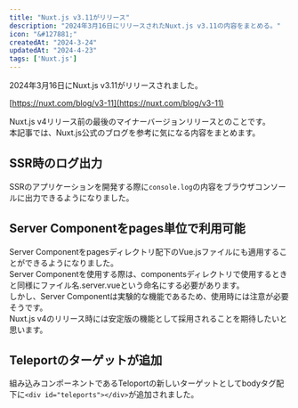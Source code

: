 ```yaml
---
title: "Nuxt.js v3.11がリリース"
description: "2024年3月16日にリリースされたNuxt.js v3.11の内容をまとめる。"
icon: "&#127881;"
createdAt: "2024-3-24"
updatedAt: "2024-4-23"
tags: ['Nuxt.js']
---
```


2024年3月16日にNuxt.js v3.11がリリースされました。  

[https://nuxt.com/blog/v3-11](https://nuxt.com/blog/v3-11) 

Nuxt.js v4リリース前の最後のマイナーバージョンリリースとのことです。  
本記事では、Nuxt.js公式のブログを参考に気になる内容をまとめます。  

## SSR時のログ出力

SSRのアプリケーションを開発する際に`console.log`の内容をブラウザコンソールに出力できるようになりました。  

## Server Componentをpages単位で利用可能

Server Componentをpagesディレクトリ配下のVue.jsファイルにも適用することができるようになりました。  
Server Componentを使用する際は、componentsディレクトリで使用するときと同様にファイル名.server.vueという命名にする必要があります。  
しかし、Server Componentは実験的な機能であるため、使用時には注意が必要そうです。  
Nuxt.js v4のリリース時には安定版の機能として採用されることを期待したいと思います。  

## Teleportのターゲットが追加

組み込みコンポーネントであるTeloportの新しいターゲットとしてbodyタグ配下に`<div id="teleports"></div>`が追加されました。  
